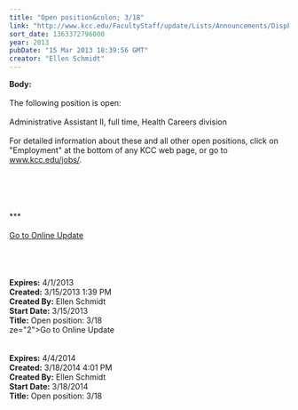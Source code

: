 ```yaml
---
title: "Open position&colon; 3/18"
link: "http://www.kcc.edu/FacultyStaff/update/Lists/Announcements/DispForm.aspx?ID=1025"
sort_date: 1363372796000
year: 2013
pubDate: "15 Mar 2013 18:39:56 GMT"
creator: "Ellen Schmidt"
---
```


<div><b>Body:</b> <div class="ExternalClassC8603727A55A447389BA1AF741D540C2"><div> </div>
<div>The following position is open:<br /> <br />Administrative Assistant II, full time, Health Careers division<br /> <br />For detailed information about these and all other open positions, click on &quot;Employment&quot; at the bottom of any KCC web page, or go to <a href="/jobs">www.kcc.edu/jobs/</a>.<br /> <br /> <br /> 
<div> </div>
<div> </div>
<div>
<div>***</div>
<div> </div>
<div><a href="/FacultyStaff/update/Pages/dailyupdate.aspx">Go to Online Update</a></div>
<div> </div></div><br /><br /> <br /></div></div></div>
<div><b>Expires:</b> 4/1/2013</div>
<div><b>Created:</b> 3/15/2013 1:39 PM</div>
<div><b>Created By:</b> Ellen Schmidt</div>
<div><b>Start Date:</b> 3/15/2013</div>
<div><b>Title:</b> Open position: 3/18</div>
ze="2">Go to Online Update</font></a></div>
<div> </div>
<div> </div></div></div></div>
<div><b>Expires:</b> 4/4/2014</div>
<div><b>Created:</b> 3/18/2014 4:01 PM</div>
<div><b>Created By:</b> Ellen Schmidt</div>
<div><b>Start Date:</b> 3/18/2014</div>
<div><b>Title:</b> Open position: 3/18</div>

